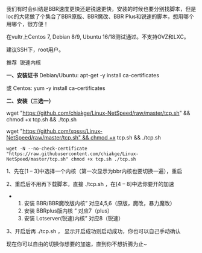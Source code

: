我们有时会纠结是BBR速度更快还是锐速更快，安装的时候也要分别找脚本，但是loc的大佬做了个集合了BBR原版、BBR魔改、BBR Plus和锐速的脚本，想用哪个用哪个，很方便！

在vultr上Centos 7, Debian 8/9, Ubuntu 16/18测试通过。不支持OVZ和LXC。

建议SSH下，root用户。

推荐  锐速内核

**一、安装证书**
Debian/Ubuntu:
apt-get -y install ca-certificates

或
Centos:
yum -y install ca-certificates

**二、安装（三选一）**

wget "https://github.com/chiakge/Linux-NetSpeed/raw/master/tcp.sh" && chmod +x tcp.sh && ./tcp.sh

wget "https://github.com/xpsss/Linux-NetSpeed/raw/master/tcp.sh" && chmod +x tcp.sh && ./tcp.sh

`wget -N --no-check-certificate "https://raw.githubusercontent.com/chiakge/Linux-NetSpeed/master/tcp.sh" chmod +x tcp.sh ./tcp.sh`

1、先在[1 – 3]中选择一个内核（第一次显示为bbr内核也要切换一遍），重启

2、重启后不用再下载脚本，直接 ./tcp.sh ，在[4 – 8]中选你要开的加速

-   1. 安装 BBR/BBR魔改版内核” 对应4,5,6（原版，魔改，暴力魔改）  
    2. 安装 BBRplus版内核 ” 对应7（plus）  
    3. 安装 Lotserver(锐速)内核” 对应8（锐速）
    

3、开启后再 ./tcp.sh ， 显示开启成功则启动成功，你也可以自己手动确认

现在你可以自由的切换你想要的加速，直到你不想折腾为止~